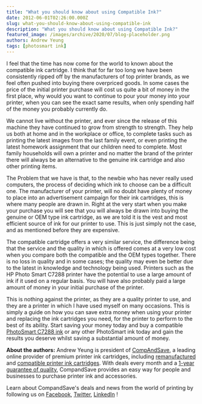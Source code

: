 ```yaml
---
title: "What you should know about using Compatible Ink?"
date: 2012-06-01T02:26:00.000Z
slug: what-you-should-know-about-using-compatible-ink
description: "What you should know about using Compatible Ink?"
featured_image: /images/archive/2020/07/blog-placeholder.png
authors: Andrew Yeung
tags: [photosmart ink]
---
```


I feel that the time has now come for the world to known about the compatible ink cartridge. I think that for far too long we have been consistently ripped off by the manufacturers of top printer brands, as we feel often pushed into buying there overpriced goods. In some cases the price of the initial printer purchase will cost us quite a bit of money in the first place, why would you want to continue to pour your money into your printer, when you can see the exact same results, when only spending half of the money you probably currently do.

We cannot live without the printer, and ever since the release of this machine they have continued to grow from strength to strength. They help us both at home and in the workplace or office, to complete tasks such as printing the latest images from the last family event, or even printing the latest homework assignment that our children need to complete. Most family households will own a printer and no matter the brand of the printer there will always be an alternative to the genuine ink cartridge and also other printing items.

The Problem that we have is that, to the newbie who has never really used computers, the process of deciding which ink to choose can be a difficult one. The manufacturer of your printer, will no doubt have plenty of money to place into an advertisement campaign for their ink cartridges, this is where many people are drawn in. Right at the very start when you make your purchase you will see that you will always be drawn into buying the genuine or OEM type ink cartridge, as we are told it is the vest and most efficient source of ink for our printer to use. This is just simply not the case, and as mentioned before they are expensive. 

The compatible cartridge offers a very similar service, the difference being that the service and the quality in which is offered comes at a very low cost when you compare both the compatible and the OEM types together. There is no loss in quality and in some cases; the quality may even be better due to the latest in knowledge and technology being used. Printers such as the HP Photo Smart C7288 printer have the potential to use a large amount of ink if it used on a regular basis. You will have also probably paid a large amount of money in your initial purchase of the printer. 

This is nothing against the printer, as they are a quality printer to use, and they are a printer in which I have used myself on many occasions. This is simply a guide on how you can save extra money when using your printer and replacing the ink cartridges you need, for the printer to perform to the best of its ability. Start saving your money today and buy a compatible [PhotoSmart C7288 ink](https://www.compandsave.com/hp/photosmart/c7288-ink-cartridges) or any other PhotoSmart ink today and gain the results you deserve whilst saving a substantial amount of money. 

  
**About the authors:** Andrew Yeung is president of [CompAndSave](https://www.compandsave.com/), a leading online provider of premium printer ink cartridges, including [remanufactured](https://www.compandsave.com/help) and [compatible printer ink cartridges](https://www.compandsave.com/help). With deals every month and a [1-year guarantee of quality](https://www.compandsave.com/help), CompandSave provides an easy way for people and businesses to purchase printer ink and accessories.

Learn about CompandSave's deals and news from the world of printing by following us on [Facebook](https://www.facebook.com/compandsave.ink), [Twitter](https://twitter.com/compandsave), [LinkedIn](https://www.linkedin.com) !
